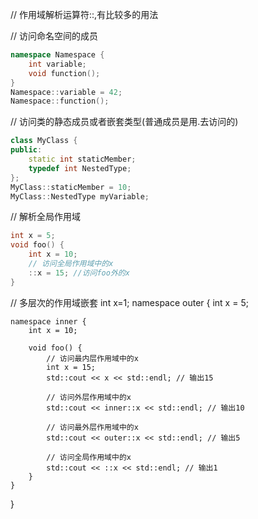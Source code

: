 // 作用域解析运算符::,有比较多的用法

// 访问命名空间的成员
```cpp
namespace Namespace {
    int variable;
    void function();
}
Namespace::variable = 42;
Namespace::function();
```

// 访问类的静态成员或者嵌套类型(普通成员是用.去访问的)
```cpp
class MyClass {
public:
    static int staticMember;
    typedef int NestedType;
};
MyClass::staticMember = 10;
MyClass::NestedType myVariable;
```

// 解析全局作用域
```cpp
int x = 5;
void foo() {
    int x = 10;
    // 访问全局作用域中的x
    ::x = 15; //访问foo外的x
}
```
// 多层次的作用域嵌套
int x=1;
namespace outer {
    int x = 5;
    
    namespace inner {
        int x = 10;
        
        void foo() {
            // 访问最内层作用域中的x
            int x = 15;
            std::cout << x << std::endl; // 输出15
            
            // 访问外层作用域中的x
            std::cout << inner::x << std::endl; // 输出10
            
            // 访问最外层作用域中的x
            std::cout << outer::x << std::endl; // 输出5

            // 访问全局作用域中的x
            std::cout << ::x << std::endl; // 输出1
        }
    }
}
